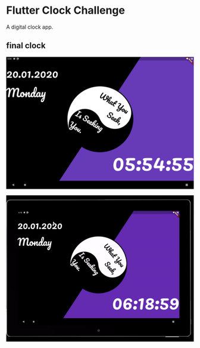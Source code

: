 # Flutter Clock Challenge

A digital clock app.

## final clock
![Image of clock](https://github.com/rai02/clock/blob/master/Screenshot_1579479896.png)


![](clock.gif)
